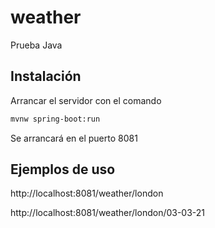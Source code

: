 # weather

Prueba Java

## Instalación

Arrancar el servidor con el comando

```bash
mvnw spring-boot:run
```

Se arrancará en el puerto 8081

## Ejemplos de uso

http://localhost:8081/weather/london

http://localhost:8081/weather/london/03-03-21

